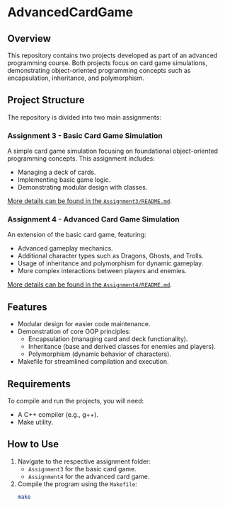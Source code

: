 # AdvancedCardGame

## Overview
This repository contains two projects developed as part of an advanced programming course. Both projects focus on card game simulations, demonstrating object-oriented programming concepts such as encapsulation, inheritance, and polymorphism.

## Project Structure
The repository is divided into two main assignments:

### Assignment 3 - Basic Card Game Simulation
A simple card game simulation focusing on foundational object-oriented programming concepts. This assignment includes:
- Managing a deck of cards.
- Implementing basic game logic.
- Demonstrating modular design with classes.

[More details can be found in the `Assignment3/README.md`](Assignment3/README.md).

### Assignment 4 - Advanced Card Game Simulation
An extension of the basic card game, featuring:
- Advanced gameplay mechanics.
- Additional character types such as Dragons, Ghosts, and Trolls.
- Usage of inheritance and polymorphism for dynamic gameplay.
- More complex interactions between players and enemies.

[More details can be found in the `Assignment4/README.md`](Assignment4/README.md).

## Features
- Modular design for easier code maintenance.
- Demonstration of core OOP principles:
  - Encapsulation (managing card and deck functionality).
  - Inheritance (base and derived classes for enemies and players).
  - Polymorphism (dynamic behavior of characters).
- Makefile for streamlined compilation and execution.

## Requirements
To compile and run the projects, you will need:
- A C++ compiler (e.g., g++).
- Make utility.

## How to Use
1. Navigate to the respective assignment folder:
   - `Assignment3` for the basic card game.
   - `Assignment4` for the advanced card game.
2. Compile the program using the `Makefile`:
   ```bash
   make
